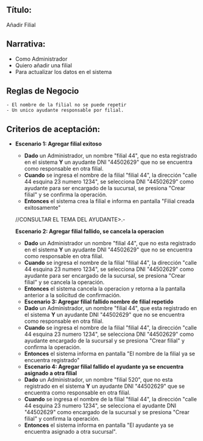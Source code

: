 ## Título:
Añadir Filial

## Narrativa:
- Como Administrador
- Quiero añadir una filial
- Para actualizar los datos en el sistema

## Reglas de Negocio
    - El nombre de la filial no se puede repetir
    - Un unico ayudante responsable por filial.
## Criterios de aceptación:
- **Escenario 1: Agregar filial exitoso**
    + **Dado** un Administrador, un nombre "filial 44", que no esta registrado en el sistema **Y** un ayudante DNI "44502629" que no se encuentra como responsable en otra filial. 
    + **Cuando** se ingresa el nombre de la filial "filial 44", la dirección "calle 44 esquina 23 numero 1234", se selecciona DNI "44502629" como ayudante para ser encargado de la sucursal, se presiona "Crear filial" y se confirma la operación.
    + **Entonces** el sistema crea la filial e informa en pantalla "Filial creada exitosamente"
    
    //CONSULTAR EL TEMA DEL AYUDANTE>.- 
    
    **Escenario 2: Agregar filial fallido, se cancela la operacion**
    + **Dado** un Administrador un nombre "filial 44", que no esta registrado en el sistema **Y** un ayudante DNI "44502629" que no se encuentra como responsable en otra filial. 
    + **Cuando** se ingresa el nombre de la filial "filial 44", la dirección "calle 44 esquina 23 numero 1234", se selecciona DNI "44502629" como ayudante para ser encargado de la sucursal, se presiona "Crear filial" y se cancela la operación.
    + **Entonces** el sistema cancela la operacion y retorna a la pantalla anterior a la solicitud de confirmación.
    - **Escenario 3: Agregar filial fallido nombre de filial repetido**
    + **Dado** un Administrador, un nombre "filial 44", que esta registrado en el sistema **Y** un ayudante DNI "44502629" que no se encuentra como responsable en otra filial. 
    + **Cuando** se ingresa el nombre de la filial "filial 44", la dirección "calle 44 esquina 23 numero 1234", se selecciona DNI "44502629" como ayudante encargado de la sucursal y se presiona "Crear filial" y confirma la operación.
    + **Entonces** el sistema informa en pantalla "El nombre de la filial ya se encuentra registrado"
    - **Escenario 4: Agregar filial fallido el ayudante ya se encuentra asignado a otra filial**
    + **Dado** un Administrador, un nombre "filial 520", que no esta registrado en el sistema **Y** un ayudante DNI "44502629" que se encuentra como responsable en otra filial. 
    + **Cuando** se ingresa el nombre de la filial "filial 44", la dirección "calle 44 esquina 23 numero 1234", se selecciona el ayudante DNI "44502629" como encargado de la sucursal y se presiona "Crear filial" y confirma la operación.
    + **Entonces** el sistema informa en pantalla "El ayudante ya se encuentra asignado a otra sucursal".
